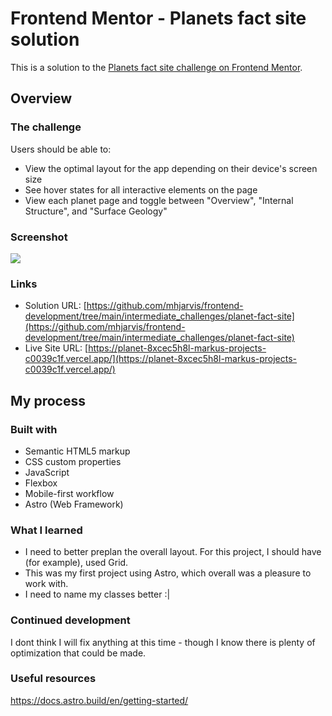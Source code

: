 # Frontend Mentor - Planets fact site solution

This is a solution to the [Planets fact site challenge on Frontend Mentor](https://www.frontendmentor.io/challenges/planets-fact-site-gazqN8w_f).

## Overview

### The challenge

Users should be able to:

- View the optimal layout for the app depending on their device's screen size
- See hover states for all interactive elements on the page
- View each planet page and toggle between "Overview", "Internal Structure", and "Surface Geology"

### Screenshot

![](/Screenshot%202024-06-16%20at%204.17.39 PM.png)

### Links

- Solution URL: [https://github.com/mhjarvis/frontend-development/tree/main/intermediate_challenges/planet-fact-site](https://github.com/mhjarvis/frontend-development/tree/main/intermediate_challenges/planet-fact-site)
- Live Site URL: [https://planet-8xcec5h8l-markus-projects-c0039c1f.vercel.app/](https://planet-8xcec5h8l-markus-projects-c0039c1f.vercel.app/)

## My process

### Built with

- Semantic HTML5 markup
- CSS custom properties
- JavaScript
- Flexbox
- Mobile-first workflow
- Astro (Web Framework)

### What I learned

- I need to better preplan the overall layout. For this project, I should have (for example), used Grid.
- This was my first project using Astro, which overall was a pleasure to work with.
- I need to name my classes better :|

### Continued development

I dont think I will fix anything at this time - though I know there is plenty of optimization that could be made.

### Useful resources

https://docs.astro.build/en/getting-started/
